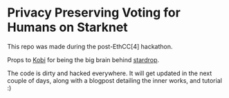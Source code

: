 # Privacy Preserving Voting for Humans on Starknet

This repo was made during the post-EthCC[4] hackathon.

Props to [Kobi](https://github.com/kobigurk) for being the big brain behind [stardrop](https://github.com/kobigurk/stardrop).

The code is dirty and hacked everywhere. It will get updated in the next couple of days, along with a blogpost detailing the inner works, and tutorial :)
